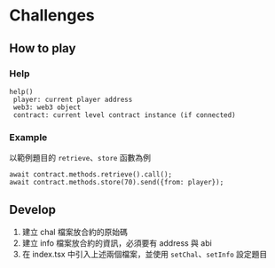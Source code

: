 # Challenges
## How to play
### Help
```
help()
 player: current player address
 web3: web3 object
 contract: current level contract instance (if connected)
```

### Example
以範例題目的 `retrieve`、`store` 函數為例
```
await contract.methods.retrieve().call();
await contract.methods.store(70).send({from: player});
```

## Develop
1. 建立 chal 檔案放合約的原始碼
2. 建立 info 檔案放合約的資訊，必須要有 address 與 abi
3. 在 index.tsx 中引入上述兩個檔案，並使用 `setChal`、`setInfo` 設定題目
